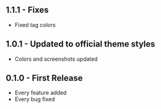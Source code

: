 ## 1.1.1 - Fixes
* Fixed tag colors

## 1.0.1 - Updated to official theme styles
* Colors and screenshots updated

## 0.1.0 - First Release
* Every feature added
* Every bug fixed
